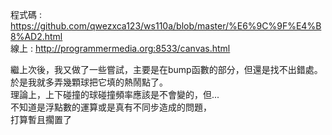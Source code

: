 程式碼 : https://github.com/qwezxca123/ws110a/blob/master/%E6%9C%9F%E4%B8%AD2.html<br>
線上 : http://programmermedia.org:8533/canvas.html

繼上次後，我又做了一些嘗試，主要是在bump函數的部分，但還是找不出錯處。<br>
於是我就多弄幾顆球把它填的熱鬧點了。<br>
理論上，上下碰撞的球碰撞頻率應該是不會變的，但...<br>
不知道是浮點數的運算或是真有不同步造成的問題，<br>
打算暫且擱置了
